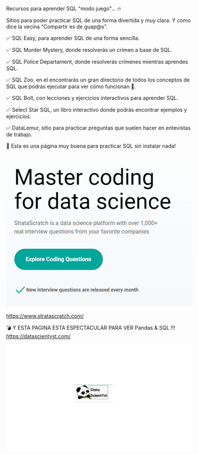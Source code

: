 Recursos para aprender SQL "modo juego"... 🔥

Sitios para poder practicar SQL de una forma divertida y muy clara. Y como dice la vecina  “Compartir es de guap@s”.

✅ SQL Easy, para aprender SQL de una forma sencilla.

✅ SQL Murder Mystery, donde resolverás un crimen a base de SQL.

✅ SQL Police Departament, donde resolverás crímenes mientras aprendes SQL.

✅ SQL Zoo, en el encontrarás un gran directorio de todos los conceptos de SQL que podrás ejecutar para ver cómo funcionan 👀.

✅ SQL Bolt, con lecciones y ejercicios interactivos para aprender SQL.

✅ Select Star SQL, un libro interactivo donde podrás encontrar ejemplos y ejercicios.

✅ DataLemur, sitio para practicar preguntas que suelen hacer en entevistas de trabajo. 


👀 Esta es una página muy buena para practicar SQL sin instalar nada! 

![stratascratch](https://raw.githubusercontent.com/NoeliaFerrero/My-DS-journey/master/SQL/stratascratch.png)


https://www.stratascratch.com/


:bomb: Y ESTA PAGINA ESTA ESPECTACULAR PARA VER Pandas & SQL !!!     https://datascientyst.com/

![stratascratch](https://raw.githubusercontent.com/NoeliaFerrero/My-DS-journey/master/SQL/Pandas-vs-SQL.jpg)


